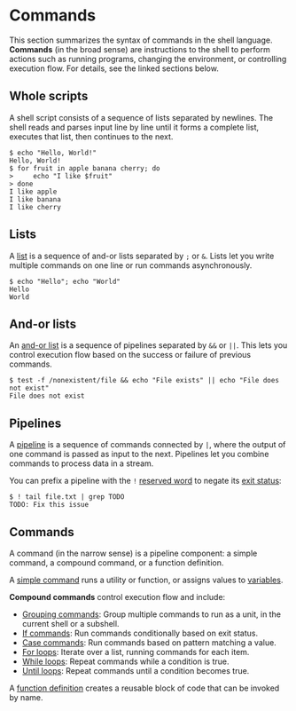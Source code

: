 # Commands

This section summarizes the syntax of commands in the shell language. **Commands** (in the broad sense) are instructions to the shell to perform actions such as running programs, changing the environment, or controlling execution flow. For details, see the linked sections below.

## Whole scripts

A shell script consists of a sequence of lists separated by newlines. The shell reads and parses input line by line until it forms a complete list, executes that list, then continues to the next.

```shell
$ echo "Hello, World!"
Hello, World!
$ for fruit in apple banana cherry; do
>     echo "I like $fruit"
> done
I like apple
I like banana
I like cherry
```

## Lists

A [list](lists.md) is a sequence of and-or lists separated by `;` or `&`. Lists let you write multiple commands on one line or run commands asynchronously.

```shell
$ echo "Hello"; echo "World"
Hello
World
```

## And-or lists

An [and-or list](exit_status.md#and-or-lists) is a sequence of pipelines separated by `&&` or `||`. This lets you control execution flow based on the success or failure of previous commands.

```shell
$ test -f /nonexistent/file && echo "File exists" || echo "File does not exist"
File does not exist
```

## Pipelines

A [pipeline](pipelines.md) is a sequence of commands connected by `|`, where the output of one command is passed as input to the next. Pipelines let you combine commands to process data in a stream.

You can prefix a pipeline with the `!` [reserved word](../words/keywords.md) to negate its [exit status](exit_status.md):

```shell,no_run
$ ! tail file.txt | grep TODO
TODO: Fix this issue
```

## Commands

A command (in the narrow sense) is a pipeline component: a simple command, a compound command, or a function definition.

A [simple command](simple.md) runs a utility or function, or assigns values to [variables](../parameters/variables.md).

**Compound commands** control execution flow and include:

- [Grouping commands](grouping.md): Group multiple commands to run as a unit, in the current shell or a subshell.
- [If commands](exit_status.md#if-commands): Run commands conditionally based on exit status.
- [Case commands](case.md): Run commands based on pattern matching a value.
- [For loops](loops.md#for-loops): Iterate over a list, running commands for each item.
- [While loops](loops.md#while-and-until-loops): Repeat commands while a condition is true.
- [Until loops](loops.md#while-and-until-loops): Repeat commands until a condition becomes true.

<!-- TODO: Double bracket command -->

A [function definition](../functions.md#defining-functions) creates a reusable block of code that can be invoked by name.
